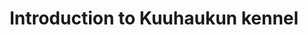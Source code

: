 ---
lang: en
permalink: en/introduction
title: Introduction to Kuuhaukun kennel
description: Kuuhaukun Kennel is Europe's oldest and the last Old Line kennel.

menu: intro
layout: menusivu

menu-title: Introduction

kolme-esiin:
        - ""
        - ""
        - ""
---